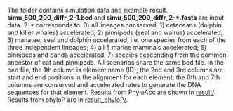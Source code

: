 The folder contains simulation data and example result. **simu_500_200_diffr_2-1.bed** and **simu_500_200_diffr_2-\*.fasta** are input data. 2-* corresponds to: 0) all lineages conserved; 1) cetaceans (dolphin and killer whales) accelerated; 2) pinnipeds (seal and walrus) accelerated; 3) manatee, seal and dolphin accelerated, i.e. one species from each of the three independent lineages; 4) all 5 marine mammals accelerated; 5) pinnipeds and panda accelerated; 7) species descending from the common ancestor of cat and pinnipeds. All scenarios share the same bed file.
In the bed file, the 1th column is element name (ID); the 2nd and 3rd columns are start and end positions in the alignment for each element; the 6th and 7th columns are conserved and accelerated rates to generate the DNA sequences for that element. 
Results from PhyloAcc are shown in [result/](https://github.com/xyz111131/PhyloAcc/tree/master/Simulation_mammal/result). Results from phyloP are in  [result_phyloP/](https://github.com/xyz111131/PhyloAcc/tree/master/Simulation_mammal/result_phyloP).
